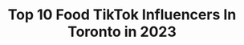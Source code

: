 ---
title: Top 10 Food TikTok Influencers In Toronto in 2023
description: >-
  Find top food TikTok influencers in Toronto in 2023. Most popular hashtags: #fyp #toronto #food #foryou.
platform: TikTok
hits: 70
text_top: Analyze the top-rated TikTok influencers on inBeat.
text_bottom: Our database has 70 TikTok influencers like this in Toronto, Canada for you to collaborate.
profiles:
  - username: "_sarahmeii"
    fullname: >-
      sugarplum sarah 
    bio: >-
      Toronto 📍 heart been broke so many times when you stalk me but don’t follow
    location: "Canada"
    followers: 4128
    engagement: 885
    commentsToLikes: 0.053976
    id: ck9k21shwinl20j78pb633rku
    verified: false
    hashtags: "#positivevibes, #bayarea, #levelup, #leavingmybody"
  - username: "raysteckley"
    fullname: >-
      Rayray 
    bio: >-
      FOLLOW ME ON INSTAGEAM TOO! @raysteckley
    location: "Canada"
    followers: 3121
    engagement: 952
    commentsToLikes: 0.059176
    id: ck8tu75dxsdza0j7843cyorql
    verified: false
    hashtags: "#wtf, #gym, #comedy, #charli"
  - username: "ruth_arul"
    fullname: >-
      ruth_arul
    bio: >-
      My alter ego to my insta 🤪 Insta: @ruth_arul
    location: "Canada"
    followers: 35500
    engagement: 951
    commentsToLikes: 0.012337
    id: ckafucyaw9v1b0i782jvwrhzy
    verified: false
    hashtags: "#tamil, #southasian, #fyp, #browngirl"
  - username: "imelevated__"
    fullname: >-
      imelevated
    bio: >-
      40k? follow for the funniest videos on tiktok 👇🖖
    location: "Canada"
    followers: 31900
    engagement: 1247
    commentsToLikes: 0.016184
    id: ck92uxyz3o3o00j78lok6wo66
    verified: false
    hashtags: "#spookytreats, #viral, #jokes, #prank"
  - username: "shoshanarose"
    fullname: >-
      Shoshana Rose
    bio: >-
      This is my excuse to dance on the Internet shoshana@metabeautymgmt.com Toronto
    location: "Canada"
    followers: 16100
    engagement: 529
    commentsToLikes: 0.011162
    id: ck90r2hutkva30j78ousc53so
    verified: false
    hashtags: "#coronaviruschallenge, #beautyhacks, #fyp, #icedcoffee"
  - username: "abeckawitdahoodie"
    fullname: >-
      Becka Carolyn
    bio: >-
      Parental discretion is advised
    location: "Canada"
    followers: 16900
    engagement: 911
    commentsToLikes: 0.046438
    id: ck8fa2kjf3y0g0j78tikv2mll
    verified: false
    hashtags: "#canadaday, #food, #familythings, #burrito"
  - username: "lamannabakery"
    fullname: >-
      lamannabakery
    bio: >-
      🇮🇹 Italian Bakery & Pizzeria 🏠 of TO’s BIG SLICE since 04 6758 Kingston rd TO
    location: "Canada"
    followers: 4436
    engagement: 616
    commentsToLikes: 0.022848
    id: ckafu1xrp88n30i78kngt7jx1
    verified: false
    hashtags: "#foryou, #bigslice, #lamannabigslice, #eat"
  - username: "ntmtube"
    fullname: >-
      ntmtube
    bio: >-
      ⚜️NTM officiel page⚜️ Ig:NTM_TUBE 👻:nicktamere1 🇨🇦🇮🇷
    location: "Canada"
    followers: 3542
    engagement: 328
    commentsToLikes: 0.152899
    id: ckc7iyegbqnkw0j23v45c1fje
    verified: false
    hashtags: "#fy, #foryou, #viral, #fyp"
  - username: "gunnarolla"
    fullname: >-
      GUNNAROLLA
    bio: >-
      World traveller, food lover, music maker. 📍 Toronto // YT/IG @gunnarolla
    location: "Canada"
    followers: 14700
    engagement: 1551
    commentsToLikes: 0.046756
    id: ck9e0fqrv5vdn0j78o5zfe9a3
    verified: true
    hashtags: "#relatable, #quarantinelife, #quarantine, #fyp"
  - username: "everything_delish"
    fullname: >-
      Jamie Milne
    bio: >-
      recipes & more👇 FOLLOW MY IG: @everything_delish (245k+) RECIPES ON IG & BLOG⚡️
    location: "Canada"
    followers: 668100
    engagement: 787
    commentsToLikes: 0.009110
    id: ck8z2w7zq75ur0j78efp72ao1
    verified: true
    hashtags: "#healthy, #eggs, #halloweenishere, #tiktokfood"
---